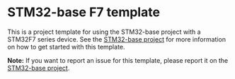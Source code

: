 # STM32-base F7 template

This is a project template for using the STM32-base project with a STM32F7 series device. See the [STM32-base project](https://github.com/STM32-base/STM32-base) for more information on how to get started with this template.

**Note:** If you want to report an issue for this template, please report it on the [STM32-base project](https://github.com/STM32-base/STM32-base).
